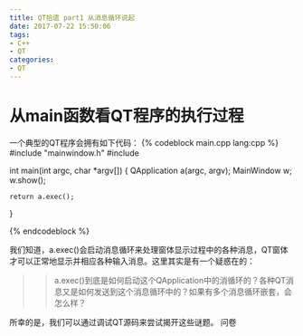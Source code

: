 ```yaml
---
title: QT拾遗 part1 从消息循环说起
date: 2017-07-22 15:50:06
tags:
- C++
- QT
categories:
- QT
---
```


# 从main函数看QT程序的执行过程

一个典型的QT程序会拥有如下代码：
{% codeblock main.cpp lang:cpp %}
#include "mainwindow.h"
#include <QApplication>

int main(int argc, char *argv[])
{
    QApplication a(argc, argv);
    MainWindow w;
    w.show();
    
    return a.exec();
}

{% endcodeblock %}

我们知道，a.exec()会启动消息循环来处理窗体显示过程中的各种消息，QT窗体才可以正常地显示并相应各种输入消息。这里其实是有一个疑惑在的：
>> a.exec()到底是如何启动这个QApplication中的消循环的？各种QT消息又是如何发送到这个消息循环中的？如果有多个消息循环嵌套，会怎么样？

所幸的是，我们可以通过调试QT源码来尝试揭开这些谜题。
问卷
